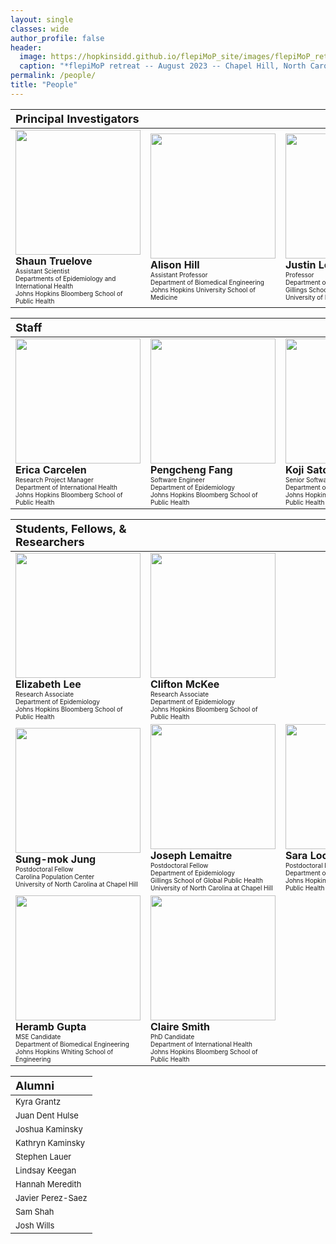 ```yaml
---
layout: single
classes: wide
author_profile: false
header:
  image: https://hopkinsidd.github.io/flepiMoP_site/images/flepiMoP_retreat_Aug2023.jpg
  caption: "*flepiMoP retreat -- August 2023 -- Chapel Hill, North Carolina*"
permalink: /people/
title: "People"
---
```


| <font size="4">Principal Investigators</font> | | |
|:---|:---|:---|
| <img src="https://hopkinsidd.github.io/flepiMoP_site/images/Shaun_Truelove.jpeg" width="200px"/><br><b>Shaun Truelove</b><br><font size="1">Assistant Scientist<br>Departments of Epidemiology and International Health<br>Johns Hopkins Bloomberg School of Public Health</font> | <img src="https://hopkinsidd.github.io/flepiMoP_site/images/Alison_Hill.jpeg" width="200px"/><br><b>Alison Hill</b><br><font size="1">Assistant Professor<br>Department of Biomedical Engineering<br>Johns Hopkins University School of Medicine</font> | <img src="https://hopkinsidd.github.io/flepiMoP_site/images/Justin_Lessler.jpeg" width="200px"/><br><b>Justin Lessler</b><br><font size="1">Professor<br>Department of Epidemiology<br>Gillings School of Global Public Health<br>University of North Carolina at Chapel Hill</font> |

| <font size="4">Staff</font> | | |
|:---|:---|:---|
| <img src="https://hopkinsidd.github.io/flepiMoP_site/images/Erica_Carcelen.jpeg" width="200px"/><br><b>Erica Carcelen</b><br><font size="1">Research Project Manager<br>Department of International Health<br>Johns Hopkins Bloomberg School of Public Health</font> | <img src="https://hopkinsidd.github.io/flepiMoP_site/images/Pengcheng_Fang.jpeg" width="200px"/><br><b>Pengcheng Fang</b><br><font size="1">Software Engineer<br>Department of Epidemiology<br>Johns Hopkins Bloomberg School of Public Health</font> | <img src="https://hopkinsidd.github.io/flepiMoP_site/images/Koji_Sato.jpeg" width="200px"/><br><b>Koji Sato</b><br><font size="1">Senior Software Engineer<br>Department of International Health<br>Johns Hopkins Bloomberg School of Public Health</font> |

| <font size="4">Students, Fellows, & Researchers</font> | | |
|:---|:---|:---|
| <img src="https://hopkinsidd.github.io/flepiMoP_site/images/Elizabeth_Lee.jpeg" width="200px"/><br><b>Elizabeth Lee</b><br><font size="1">Research Associate<br>Department of Epidemiology<br>Johns Hopkins Bloomberg School of Public Health</font> | <img src="https://hopkinsidd.github.io/flepiMoP_site/images/Clifton_McKee.jpeg" width="200px"/><br><b>Clifton McKee</b><br><font size="1">Research Associate<br>Department of Epidemiology<br>Johns Hopkins Bloomberg School of Public Health</font> | |
| <img src="https://hopkinsidd.github.io/flepiMoP_site/images/Sung-mok_Jung.jpeg" width="200px"/><br><b>Sung-mok Jung</b><br><font size="1">Postdoctoral Fellow<br>Carolina Population Center<br>University of North Carolina at Chapel Hill</font>| <img src="https://hopkinsidd.github.io/flepiMoP_site/images/Joseph_Lemaitre.jpeg" width="200px"/><br><b>Joseph Lemaitre</b><br><font size="1">Postdoctoral Fellow<br>Department of Epidemiology<br>Gillings School of Global Public Health<br>University of North Carolina at Chapel Hill</font> | <img src="https://hopkinsidd.github.io/flepiMoP_site/images/Sara_Loo.jpeg" width="200px"/><br><b>Sara Loo</b><br><font size="1">Postdoctoral Fellow<br>Department of International Health<br>Johns Hopkins Bloomberg School of Public Health</font> |
| <img src="https://hopkinsidd.github.io/flepiMoP_site/images/Heramb_Gupta.jpeg" width="200px"/><br><b>Heramb Gupta</b><br><font size="1">MSE Candidate<br>Department of Biomedical Engineering<br>Johns Hopkins Whiting School of Engineering</font> | <img src="https://hopkinsidd.github.io/flepiMoP_site/images/Claire_Smith.jpeg" width="200px"/><br><b>Claire Smith</b><br><font size="1">PhD Candidate<br>Department of International Health<br>Johns Hopkins Bloomberg School of Public Health</font> | |

| <font size="4">Alumni</font> |
|:---|
| <font size="2">Kyra Grantz</font> |
| <font size="2">Juan Dent Hulse</font> |
| <font size="2">Joshua Kaminsky</font> |
| <font size="2">Kathryn Kaminsky</font> |
| <font size="2">Stephen Lauer</font> |
| <font size="2">Lindsay Keegan</font> |
| <font size="2">Hannah Meredith</font> |
| <font size="2">Javier Perez-Saez</font> |
| <font size="2">Sam Shah</font> |
| <font size="2">Josh Wills</font> |
